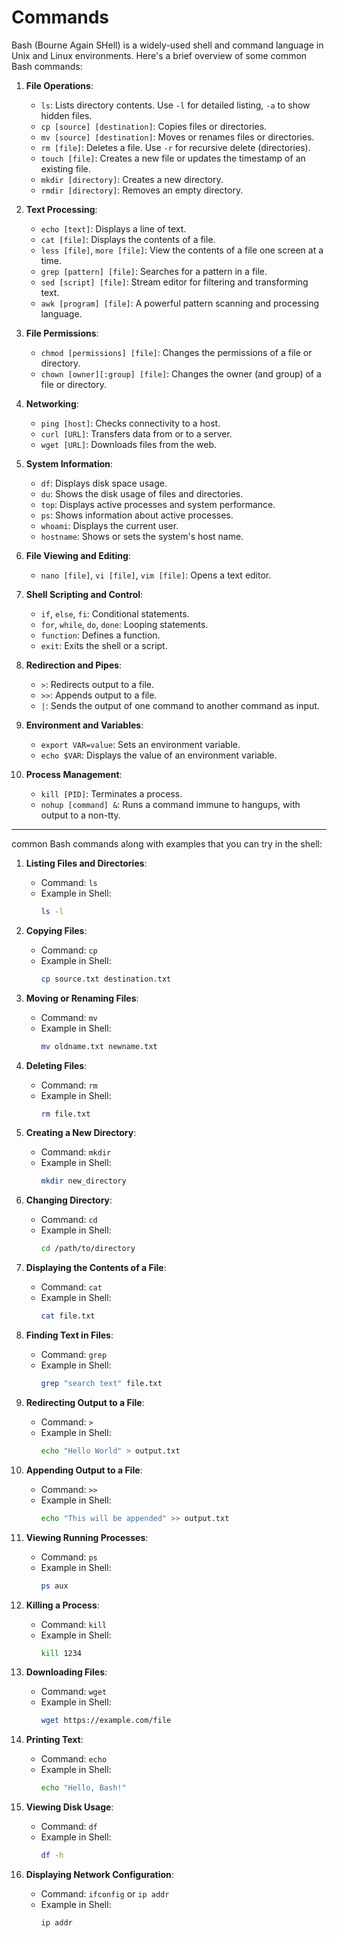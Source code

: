 # Commands

Bash (Bourne Again SHell) is a widely-used shell and command language in Unix and Linux environments. Here's a brief overview of some common Bash commands:

1. **File Operations**:
   - `ls`: Lists directory contents. Use `-l` for detailed listing, `-a` to show hidden files.
   - `cp [source] [destination]`: Copies files or directories.
   - `mv [source] [destination]`: Moves or renames files or directories.
   - `rm [file]`: Deletes a file. Use `-r` for recursive delete (directories).
   - `touch [file]`: Creates a new file or updates the timestamp of an existing file.
   - `mkdir [directory]`: Creates a new directory.
   - `rmdir [directory]`: Removes an empty directory.

2. **Text Processing**:
   - `echo [text]`: Displays a line of text.
   - `cat [file]`: Displays the contents of a file.
   - `less [file]`, `more [file]`: View the contents of a file one screen at a time.
   - `grep [pattern] [file]`: Searches for a pattern in a file.
   - `sed [script] [file]`: Stream editor for filtering and transforming text.
   - `awk [program] [file]`: A powerful pattern scanning and processing language.

3. **File Permissions**:
   - `chmod [permissions] [file]`: Changes the permissions of a file or directory.
   - `chown [owner][:group] [file]`: Changes the owner (and group) of a file or directory.

4. **Networking**:
   - `ping [host]`: Checks connectivity to a host.
   - `curl [URL]`: Transfers data from or to a server.
   - `wget [URL]`: Downloads files from the web.

5. **System Information**:
   - `df`: Displays disk space usage.
   - `du`: Shows the disk usage of files and directories.
   - `top`: Displays active processes and system performance.
   - `ps`: Shows information about active processes.
   - `whoami`: Displays the current user.
   - `hostname`: Shows or sets the system's host name.

6. **File Viewing and Editing**:
   - `nano [file]`, `vi [file]`, `vim [file]`: Opens a text editor.

7. **Shell Scripting and Control**:
   - `if`, `else`, `fi`: Conditional statements.
   - `for`, `while`, `do`, `done`: Looping statements.
   - `function`: Defines a function.
   - `exit`: Exits the shell or a script.

8. **Redirection and Pipes**:
   - `>`: Redirects output to a file.
   - `>>`: Appends output to a file.
   - `|`: Sends the output of one command to another command as input.

9. **Environment and Variables**:
   - `export VAR=value`: Sets an environment variable.
   - `echo $VAR`: Displays the value of an environment variable.

10. **Process Management**:
    - `kill [PID]`: Terminates a process.
    - `nohup [command] &`: Runs a command immune to hangups, with output to a non-tty.


---

common Bash commands along with examples that you can try in the shell:

1. **Listing Files and Directories**:
   - Command: `ls`
   - Example in Shell:
     ```bash
     ls -l
     ```

2. **Copying Files**:
   - Command: `cp`
   - Example in Shell:
     ```bash
     cp source.txt destination.txt
     ```

3. **Moving or Renaming Files**:
   - Command: `mv`
   - Example in Shell:
     ```bash
     mv oldname.txt newname.txt
     ```

4. **Deleting Files**:
   - Command: `rm`
   - Example in Shell:
     ```bash
     rm file.txt
     ```

5. **Creating a New Directory**:
   - Command: `mkdir`
   - Example in Shell:
     ```bash
     mkdir new_directory
     ```

6. **Changing Directory**:
   - Command: `cd`
   - Example in Shell:
     ```bash
     cd /path/to/directory
     ```

7. **Displaying the Contents of a File**:
   - Command: `cat`
   - Example in Shell:
     ```bash
     cat file.txt
     ```

8. **Finding Text in Files**:
   - Command: `grep`
   - Example in Shell:
     ```bash
     grep "search text" file.txt
     ```

9. **Redirecting Output to a File**:
   - Command: `>`
   - Example in Shell:
     ```bash
     echo "Hello World" > output.txt
     ```

10. **Appending Output to a File**:
    - Command: `>>`
    - Example in Shell:
      ```bash
      echo "This will be appended" >> output.txt
      ```

11. **Viewing Running Processes**:
    - Command: `ps`
    - Example in Shell:
      ```bash
      ps aux
      ```

12. **Killing a Process**:
    - Command: `kill`
    - Example in Shell:
      ```bash
      kill 1234
      ```

13. **Downloading Files**:
    - Command: `wget`
    - Example in Shell:
      ```bash
      wget https://example.com/file
      ```

14. **Printing Text**:
    - Command: `echo`
    - Example in Shell:
      ```bash
      echo "Hello, Bash!"
      ```

15. **Viewing Disk Usage**:
    - Command: `df`
    - Example in Shell:
      ```bash
      df -h
      ```

16. **Displaying Network Configuration**:
    - Command: `ifconfig` or `ip addr`
    - Example in Shell:
      ```bash
      ip addr
      ```
